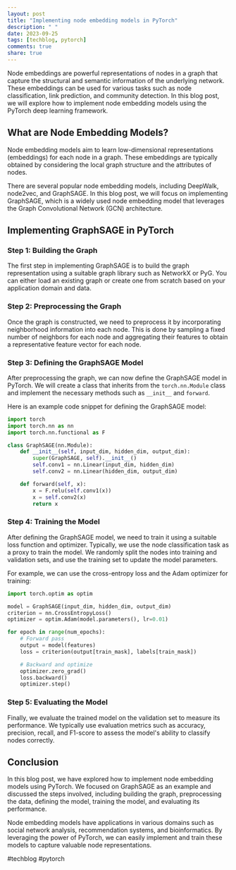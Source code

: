 ```yaml
---
layout: post
title: "Implementing node embedding models in PyTorch"
description: " "
date: 2023-09-25
tags: [techblog, pytorch]
comments: true
share: true
---
```


Node embeddings are powerful representations of nodes in a graph that capture the structural and semantic information of the underlying network. These embeddings can be used for various tasks such as node classification, link prediction, and community detection. In this blog post, we will explore how to implement node embedding models using the PyTorch deep learning framework.

## What are Node Embedding Models?

Node embedding models aim to learn low-dimensional representations (embeddings) for each node in a graph. These embeddings are typically obtained by considering the local graph structure and the attributes of nodes.

There are several popular node embedding models, including DeepWalk, node2vec, and GraphSAGE. In this blog post, we will focus on implementing GraphSAGE, which is a widely used node embedding model that leverages the Graph Convolutional Network (GCN) architecture.

## Implementing GraphSAGE in PyTorch

### Step 1: Building the Graph

The first step in implementing GraphSAGE is to build the graph representation using a suitable graph library such as NetworkX or PyG. You can either load an existing graph or create one from scratch based on your application domain and data.

### Step 2: Preprocessing the Graph

Once the graph is constructed, we need to preprocess it by incorporating neighborhood information into each node. This is done by sampling a fixed number of neighbors for each node and aggregating their features to obtain a representative feature vector for each node.

### Step 3: Defining the GraphSAGE Model

After preprocessing the graph, we can now define the GraphSAGE model in PyTorch. We will create a class that inherits from the `torch.nn.Module` class and implement the necessary methods such as `__init__` and `forward`.

Here is an example code snippet for defining the GraphSAGE model:

```python
import torch
import torch.nn as nn
import torch.nn.functional as F

class GraphSAGE(nn.Module):
    def __init__(self, input_dim, hidden_dim, output_dim):
        super(GraphSAGE, self).__init__()
        self.conv1 = nn.Linear(input_dim, hidden_dim)
        self.conv2 = nn.Linear(hidden_dim, output_dim)

    def forward(self, x):
        x = F.relu(self.conv1(x))
        x = self.conv2(x)
        return x
```

### Step 4: Training the Model

After defining the GraphSAGE model, we need to train it using a suitable loss function and optimizer. Typically, we use the node classification task as a proxy to train the model. We randomly split the nodes into training and validation sets, and use the training set to update the model parameters.

For example, we can use the cross-entropy loss and the Adam optimizer for training:

```python
import torch.optim as optim

model = GraphSAGE(input_dim, hidden_dim, output_dim)
criterion = nn.CrossEntropyLoss()
optimizer = optim.Adam(model.parameters(), lr=0.01)

for epoch in range(num_epochs):
    # Forward pass
    output = model(features)
    loss = criterion(output[train_mask], labels[train_mask])

    # Backward and optimize
    optimizer.zero_grad()
    loss.backward()
    optimizer.step()
```

### Step 5: Evaluating the Model

Finally, we evaluate the trained model on the validation set to measure its performance. We typically use evaluation metrics such as accuracy, precision, recall, and F1-score to assess the model's ability to classify nodes correctly.

## Conclusion

In this blog post, we have explored how to implement node embedding models using PyTorch. We focused on GraphSAGE as an example and discussed the steps involved, including building the graph, preprocessing the data, defining the model, training the model, and evaluating its performance.

Node embedding models have applications in various domains such as social network analysis, recommendation systems, and bioinformatics. By leveraging the power of PyTorch, we can easily implement and train these models to capture valuable node representations.

#techblog #pytorch